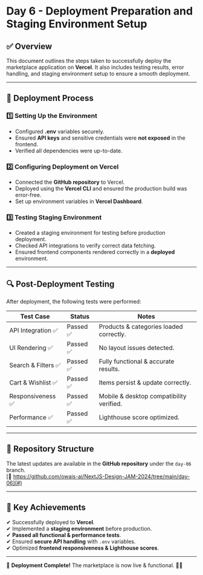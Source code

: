 # **Day 6 - Deployment Preparation and Staging Environment Setup**

## ✅ Overview
This document outlines the steps taken to successfully deploy the marketplace application on **Vercel**. It also includes testing results, error handling, and staging environment setup to ensure a smooth deployment.

---

## 🚀 **Deployment Process**

### **1️⃣ Setting Up the Environment**
- Configured **.env** variables securely.
- Ensured **API keys** and sensitive credentials were **not exposed** in the frontend.
- Verified all dependencies were up-to-date.

### **2️⃣ Configuring Deployment on Vercel**
- Connected the **GitHub repository** to Vercel.
- Deployed using the **Vercel CLI** and ensured the production build was error-free.
- Set up environment variables in **Vercel Dashboard**.

### **3️⃣ Testing Staging Environment**
- Created a staging environment for testing before production deployment.
- Checked API integrations to verify correct data fetching.
- Ensured frontend components rendered correctly in a **deployed** environment.

---

## 🔍 **Post-Deployment Testing**
After deployment, the following tests were performed:

| **Test Case**       | **Status**  | **Notes** |
|---------------------|-------------|-----------|
| API Integration ✅  | Passed ✅   | Products & categories loaded correctly. |
| UI Rendering ✅     | Passed ✅   | No layout issues detected. |
| Search & Filters ✅ | Passed ✅   | Fully functional & accurate results. |
| Cart & Wishlist ✅  | Passed ✅   | Items persist & update correctly. |
| Responsiveness ✅   | Passed ✅   | Mobile & desktop compatibility verified. |
| Performance ✅      | Passed ✅   | Lighthouse score optimized. |

---

## 📂 **Repository Structure**
The latest updates are available in the **GitHub repository** under the `day-06` branch.  
[🔗 https://github.com/owais-ai/NextJS-Design-JAM-2024/tree/main/day-06](#) 

---

## 📌 **Key Achievements**
✔ Successfully deployed to **Vercel**.  
✔ Implemented a **staging environment** before production.  
✔ **Passed all functional & performance tests**.  
✔ Ensured **secure API handling** with `.env` variables.  
✔ Optimized **frontend responsiveness & Lighthouse scores**.  

---

🎯 **Deployment Complete!** The marketplace is now live & functional. 🚀🎉  
